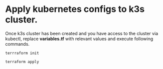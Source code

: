 # Apply kubernetes configs to k3s cluster.

Once k3s cluster has been created and you have access to the cluster via kubectl, replace **variables.tf** with relevant values and execute following commands.

`terrraform init`

`terraform apply`